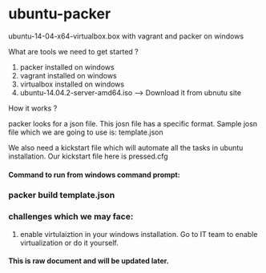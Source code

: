# ubuntu-packer
ubuntu-14-04-x64-virtualbox.box with vagrant and packer on windows

What are tools we need to get started ?

1) packer installed on windows
2) vagrant installed on windows
3) virtualbox installed on windows
4) ubuntu-14.04.2-server-amd64.iso  --> Download it from ubnutu site


How it works ?

packer looks for a json file. This josn file has a specific format. Sample josn file which we are going to use is: template.json

We also need a kickstart file which will automate all the tasks in ubuntu installation. Our kickstart file here is pressed.cfg

#### Command to run from windows command prompt:

### packer build template.json


### challenges which we may face:

1) enable virtulaiztion in your windows installation. Go to IT team to enable virtualization or do it yourself.



#### This is raw document and will be updated later.






